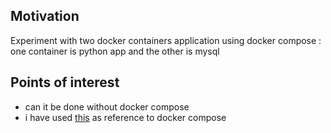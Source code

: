 <h2>Motivation</h2>
Experiment with two docker containers application using docker compose : one container is python app and the other is mysql


<h2>Points of interest</h2>
<ul>
    <li>can it be done without docker compose</li>
    <li>i have used <a href='https://www.youtube.com/watch?v=hP77Rua1E0c'>this</a> as reference to docker compose</li>
</ul>



